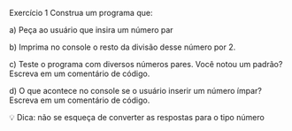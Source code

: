 Exercício 1
Construa um programa que:

a) Peça ao usuário que insira um número par

b) Imprima no console o resto da divisão desse número por 2.

c) Teste o programa com diversos números pares. Você notou um padrão? Escreva em um comentário de código.

d) O que acontece no console se o usuário inserir um número ímpar? Escreva em um comentário de código.

💡 Dica: não se esqueça de converter as respostas para o tipo número